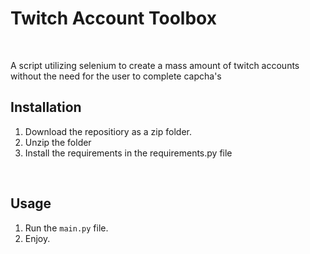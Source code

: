 # Twitch Account Toolbox 
<br>

A script utilizing selenium to create a mass amount of twitch accounts without the need for the user to complete capcha's

## Installation

1. Download the repositiory as a zip folder.
2. Unzip the folder
3. Install the requirements in the requirements.py file
<br>

## Usage

1. Run the `main.py` file.
2. Enjoy.







